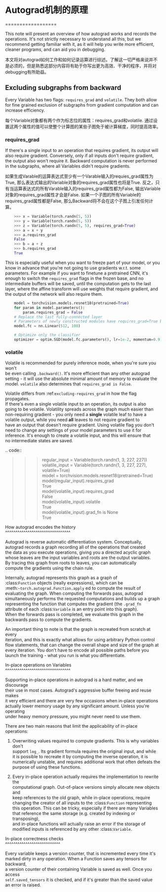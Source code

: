 # Autograd机制的原理

==================

This note will present an overview of how autograd works and records the operations. It's not strictly necessary to understand all this, but we recommend getting familiar with it, as it will help you write more efficient, cleaner programs, and can aid you in debugging.

本文将对autograd如何工作和如何记录运算进行综述。了解这一切严格来说并不是必须的，但是熟悉这部分内容将有助于你写出更为高效、干净的程序，并将对debugging有所助益。

## Excluding subgraphs from backward

Every Variable has two flags: `requires_grad` and `volatile`. They both allow for fine grained exclusion of subgraphs from gradient computation and can increase efficiency.

每个Variable对象都有两个作为标志位的属性：requires\_grad和volatile. 通过设置这两个属性的值可以使整个计算图的某些子图免于被计算梯度，同时提高效率。

### requires\_grad

If there's a single input to an operation that requires gradient, its output will also require gradient. Conversely, only if all inputs don't require gradient, the output also won't require it. Backward computation is never performed in the subgraphs, where all Variables didn't require gradients.

如果生成Varable的运算表达式至少有一个Varable输入的requies\_grad属性为True, 那么表达式输出的Variable对象的requires\_grad属性也将是True. 反之，只有当运算表达式的所有Varable输入的requires\_grad属性都为False, 输出Variable对象的requires\_grad属性才会是False. 如果一个子图的所有Variable的requires\_grad属性都是False, 那么Backward将不会在这个子图上引发任何计算。

```python
    >>> x = Variable(torch.randn(5, 5))
    >>> y = Variable(torch.randn(5, 5))
    >>> z = Variable(torch.randn(5, 5), requires_grad=True)
    >>> a = x + y
    >>> a.requires_grad
    False
    >>> b = a + z
    >>> b.requires_grad
    True
```

This is especially useful when you want to freeze part of your model, or you know in advance that you're not going to use gradients w.r.t. some parameters. For example if you want to finetune a pretrained CNN, it's enough to switch the `requires_grad` flags in the frozen base, and no intermediate buffers will be saved, until the computation gets to the last layer, where the affine transform will use weights that require gradient, and the output of the network will also require them.

```python
    model = torchvision.models.resnet18(pretrained=True)
    for param in model.parameters():
        param.requires_grad = False
    # Replace the last fully-connected layer
    # Parameters of newly constructed modules have requires_grad=True by default
    model.fc = nn.Linear(512, 100)

    # Optimize only the classifier
    optimizer = optim.SGD(model.fc.parameters(), lr=1e-2, momentum=0.9)
```

### volatile

Volatile is recommended for purely inference mode, when you're sure you won't  
be even calling `.backward()`. It's more efficient than any other autograd  
setting - it will use the absolute minimal amount of memory to evaluate the  
model. `volatile` also determines that `requires_grad is False`.

Volatile differs from :ref:`excluding-requires_grad` in how the flag propagates.  
If there's even a single volatile input to an operation, its output is also  
going to be volatile. Volatility spreads across the graph much easier than  
non-requiring gradient - you only need a **single** volatile leaf to have a  
volatile output, while you need **all** leaves to not require gradient to  
have an output that doesn't require gradient. Using volatile flag you don't  
need to change any settings of your model parameters to use it for  
inference. It's enough to create a volatile input, and this will ensure that  
no intermediate states are saved.

.. code::

> > > regular\_input = Variable\(torch.randn\(1, 3, 227, 227\)\)  
> > > volatile\_input = Variable\(torch.randn\(1, 3, 227, 227\), volatile=True\)  
> > > model = torchvision.models.resnet18\(pretrained=True\)  
> > > model\(regular\_input\).requires\_grad  
> > >     True  
> > > model\(volatile\_input\).requires\_grad  
> > >     False  
> > > model\(volatile\_input\).volatile  
> > >     True  
> > > model\(volatile\_input\).grad\_fn is None  
> > >     True

How autograd encodes the history  
^^^^^^^^^^^^^^^^^^^^^^^^^^^^^^^^

Autograd is reverse automatic differentiation system.  Conceptually,  
autograd records a graph recording all of the operations that created  
the data as you execute operations, giving you a directed acyclic graph  
whose leaves are the input variables and roots are the output variables.  
By tracing this graph from roots to leaves, you can automatically  
compute the gradients using the chain rule.

Internally, autograd represents this graph as a graph of  
:class:`Function` objects \(really expressions\), which can be  
:meth:`~torch.autograd.Function.apply` ed to compute the result of  
evaluating the graph.  When computing the forwards pass, autograd  
simultaneously performs the requested computations and builds up a graph  
representing the function that computes the gradient \(the `.grad_fn`  
attribute of each :class:`Variable` is an entry point into this graph\).  
When the forwards pass is completed, we evaluate this graph in the  
backwards pass to compute the gradients.

An important thing to note is that the graph is recreated from scratch at every  
iteration, and this is exactly what allows for using arbitrary Python control  
flow statements, that can change the overall shape and size of the graph at  
every iteration. You don't have to encode all possible paths before you  
launch the training - what you run is what you differentiate.

In-place operations on Variables  
^^^^^^^^^^^^^^^^^^^^^^^^^^^^^^^^

Supporting in-place operations in autograd is a hard matter, and we discourage  
their use in most cases. Autograd's aggressive buffer freeing and reuse makes  
it very efficient and there are very few occasions when in-place operations  
actually lower memory usage by any significant amount. Unless you're operating  
under heavy memory pressure, you might never need to use them.

There are two main reasons that limit the applicability of in-place operations:

1. Overwriting values required to compute gradients. This is why variables don't  
   support `log_`. Its gradient formula requires the original input, and while  
   it is possible to recreate it by computing the inverse operation, it is  
   numerically unstable, and requires additional work that often defeats the  
   purpose of using these functions.

2. Every in-place operation actually requires the implementation to rewrite the  
   computational graph. Out-of-place versions simply allocate new objects and  
   keep references to the old graph, while in-place operations, require  
   changing the creator of all inputs to the :class:`Function` representing  
   this operation. This can be tricky, especially if there are many Variables  
   that reference the same storage \(e.g. created by indexing or transposing\),  
   and in-place functions will actually raise an error if the storage of  
   modified inputs is referenced by any other :class:`Variable`.

In-place correctness checks  
^^^^^^^^^^^^^^^^^^^^^^^^^^^

Every variable keeps a version counter, that is incremented every time it's  
marked dirty in any operation. When a Function saves any tensors for backward,  
a version counter of their containing Variable is saved as well. Once you access  
`self.saved_tensors` it is checked, and if it's greater than the saved value  
an error is raised.


